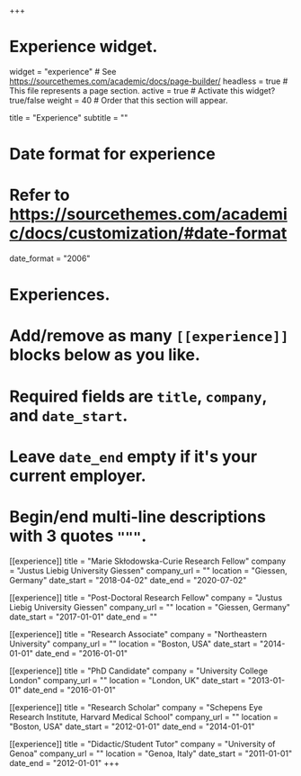 +++
# Experience widget.
widget = "experience"  # See https://sourcethemes.com/academic/docs/page-builder/
headless = true  # This file represents a page section.
active = true  # Activate this widget? true/false
weight = 40  # Order that this section will appear.

title = "Experience"
subtitle = ""

# Date format for experience
#   Refer to https://sourcethemes.com/academic/docs/customization/#date-format
date_format = "2006"

# Experiences.
#   Add/remove as many `[[experience]]` blocks below as you like.
#   Required fields are `title`, `company`, and `date_start`.
#   Leave `date_end` empty if it's your current employer.
#   Begin/end multi-line descriptions with 3 quotes `"""`.
[[experience]]
  title = "Marie Skłodowska-Curie Research Fellow"
  company = "Justus Liebig University Giessen"
  company_url = ""
  location = "Giessen, Germany"
  date_start = "2018-04-02"
  date_end = "2020-07-02"

[[experience]]
  title = "Post-Doctoral Research Fellow"
  company = "Justus Liebig University Giessen"
  company_url = ""
  location = "Giessen, Germany"
  date_start = "2017-01-01"
  date_end = ""
  
  [[experience]]
  title = "Research Associate"
  company = "Northeastern University"
  company_url = ""
  location = "Boston, USA"
  date_start = "2014-01-01"
  date_end = "2016-01-01"
  
  [[experience]]
  title = "PhD Candidate"
  company = "University College London"
  company_url = ""
  location = "London, UK"
  date_start = "2013-01-01"
  date_end = "2016-01-01"
  
  [[experience]]
  title = "Research Scholar"
  company = "Schepens Eye Research Institute, Harvard Medical School"
  company_url = ""
  location = "Boston, USA"
  date_start = "2012-01-01"
  date_end = "2014-01-01"
  
  [[experience]]
  title = "Didactic/Student Tutor"
  company = "University of Genoa"
  company_url = ""
  location = "Genoa, Italy"
  date_start = "2011-01-01"
  date_end = "2012-01-01"
+++
